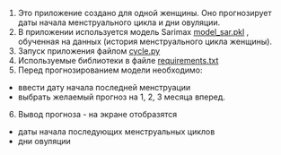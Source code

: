 1. Это приложение создано для одной женщины.
Оно прогнозирует даты начала менструального цикла и дни овуляции.
2. В приложении используется модель Sarimax [model_sar.pkl](model_sar.pkl) , обученная на данных (история менструального цикла женщины).
3. Запуск приложения файлом [cycle.py](cycle.py)
4. Используемые библиотеки в файле [requirements.txt](requirements.txt)
5. Перед прогнозированием модели необходимо:
- ввести дату начала последней менструации
- выбрать желаемый прогноз на 1, 2, 3 месяца вперед.
6. Вывод прогноза - на экране отобразятся 
- даты начала последующих менструальных циклов
- дни овуляции